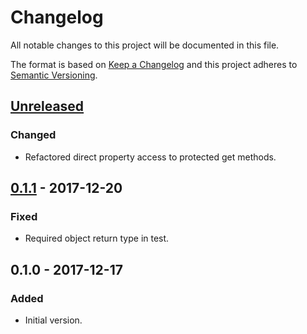 # Changelog
All notable changes to this project will be documented in this file.

The format is based on [Keep a Changelog](http://keepachangelog.com/en/1.0.0/) and this project adheres to
[Semantic Versioning](http://semver.org/spec/v2.0.0.html).

## [Unreleased]

### Changed
- Refactored direct property access to protected get methods. 

## [0.1.1] - 2017-12-20

### Fixed
- Required object return type in test.

## 0.1.0 - 2017-12-17

### Added
- Initial version.

[Unreleased]: https://github.com/extendsframework/extends-validator/compare/0.1.1...HEAD
[0.1.1]: https://github.com/extendsframework/extends-validator/compare/0.1.0...0.1.1
